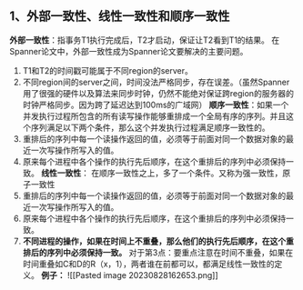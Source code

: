 ## 1、外部一致性、线性一致性和顺序一致性
**外部一致性**：指事务T1执行完成后，T2才启动，保证让T2看到T1的结果。
在Spanner论文中，外部一致性成为Spanner论文要解决的主要问题。
1. T1和T2的时间戳可能属于不同region的server。
2. 不同region间的server之间，时间没法严格同步，存在误差。（虽然Spanner用了很强的硬件以及算法来同步时钟，仍然不能绝对保证跨region的服务器的时钟严格同步。因为跨了延迟达到100ms的广域网）
**顺序一致性**：如果一个并发执行过程所包含的所有读写操作能够重排成一个全局有序的序列。并且这个序列满足以下两个条件，那么这个并发执行过程满足顺序一致性的。
1. 重排后的序列中每一个读操作返回的值，必须等于前面对同一个数据对象的最近一次写操作所写入的值。
2. 原来每个进程中各个操作的执行先后顺序，在这个重排后的序列中必须保持一致。
**线性一致性**： 在顺序一致性之上，多了一个条件。又称为强一致性，原子一致性
1. 重排后的序列中每一个读操作返回的值，必须等于前面对同一个数据对象的最近一次写操作所写入的值。
2. 原来每个进程中各个操作的执行先后顺序，在这个重排后的序列中必须保持一致。
3. **不同进程的操作，如果在时间上不重叠，那么他们的执行先后顺序，在这个重排后的序列中必须保持一致。**
对于第3点：要重点注意在时间不重叠，如果在时间重叠如C和D的R（x，1），两者谁在前都可以，都满足线性一致性的定义。
**例子：**
![[Pasted image 20230828162653.png]]
